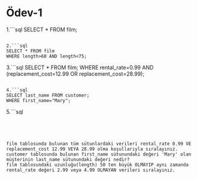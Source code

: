# Ödev-1

1.```sql
SELECT * FROM film;
```

2.```sql
SELECT * FROM film
WHERE length>60 AND length<75;
```

3.```sql
SELECT * FROM film;
WHERE rental_rate=0.99 AND (replacement_cost=12.99 OR replacement_cost=28.99);
```

4.```sql
SELECT last_name FROM customer;
WHERE first_name="Mary"; 
```

5.```sql

```




film tablosunda bulunan tüm sütunlardaki verileri rental_rate 0.99 VE replacement_cost 12.99 VEYA 28.99 olma koşullarıyla sıralayınız.
customer tablosunda bulunan first_name sütunundaki değeri 'Mary' olan müşterinin last_name sütunundaki değeri nedir?
film tablosundaki uzunluğu(length) 50 ten büyük OLMAYIP aynı zamanda rental_rate değeri 2.99 veya 4.99 OLMAYAN verileri sıralayınız.
